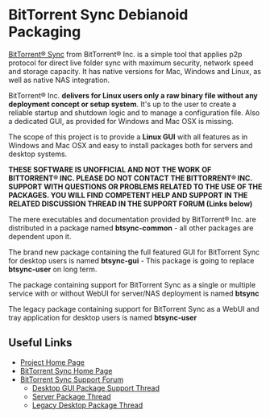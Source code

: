 BitTorrent Sync Debianoid Packaging
===================================

[BitTorrent&reg; Sync][1] from BitTorrent&reg; Inc. is a simple tool that
applies p2p protocol for direct live folder sync with maximum security, network
speed and storage capacity. It has native versions for Mac, Windows and Linux,
as well as native NAS integration.

BitTorrent&reg; Inc. __delivers for Linux users only a raw binary file without
any deployment concept or setup system__. It's up to the user to create a
reliable startup and shutdown logic and to manage a configuration file. Also a
dedicated GUI, as provided for Windows and Mac OSX is missing.

The scope of this project is to provide a __Linux GUI__ with all features as in
Windows and Mac OSX and easy to install packages both for servers and desktop
systems.

**THESE SOFTWARE IS UNOFFICIAL AND NOT THE WORK OF BITTORRENT&reg; INC.
PLEASE DO NOT CONTACT THE BITTORRENT&reg; INC. SUPPORT WITH QUESTIONS OR
PROBLEMS RELATED TO THE USE OF THE PACKAGES. YOU WILL FIND COMPETENT HELP
AND SUPPORT IN THE RELATED DISCUSSION THREAD IN THE SUPPORT FORUM (Links
below)**

The mere executables and documentation provided by BitTorrent&reg; Inc. are
distributed in a package named __btsync-common__ - all other packages are
dependent upon it.

The brand new package containing the full featured GUI for BitTorrent Sync for
desktop users is named __btsync-gui__ - This package is going to replace
__btsync-user__ on long term.

The package containing support for BitTorrent Sync as a single or multiple
service with or without WebUI for server/NAS deployment is named __btsync__

The legacy package containing support for BitTorrent Sync as a WebUI and tray
application for desktop users is named __btsync-user__


Useful Links
-------------

- [Project Home Page][2]
- [BitTorrent Sync Home Page][1]
- [BitTorrent Sync Support Forum][3]
  - [Desktop GUI Package Support Thread][4]
  - [Server Package Thread][5]
  - [Legacy Desktop Package Thread][6]

[1]: http://www.bittorrent.com/sync
[2]: http://www.yeasoft.com/site/projects:btsync-deb
[3]: http://forum.bittorrent.com/forum/107-bittorrent-sync/
[4]: http://forum.bittorrent.com/topic/28106-linux-desktop-gui-unofficial-packages-for-bittorrent-sync/
[5]: http://forum.bittorrent.com/topic/18974-debian-and-ubuntu-server-packages-for-bittorrent-sync/
[6]: http://forum.bittorrent.com/topic/19560-debian-and-ubuntu-legacy-desktop-unofficial-packages-for-bittorrent-sync/
